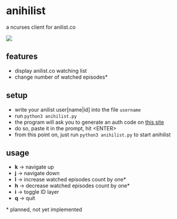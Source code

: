 anihilist
=========
a ncurses client for anilist.co

![](http://moc.sirtetris.com/anihilist.png)

features
--------
* display anilist.co watching list
* change number of watched episodes\*

setup
-----
* write your anilist user[name|id] into the file `username`
* run `python3 anihilist.py`
* the program will ask you to generate an auth code on [this site](http://moc.sirtetris.com/anihilist/echocode.php)
* do so, paste it in the prompt, hit \<ENTER>
* from this point on, just run `python3 anihilist.py` to start anihilist

usage
-----
* **k** -> navigate up
* **j** -> navigate down
* **l** -> increase watched episodes count by one\*
* **h** -> decrease watched episodes count by one\*
* **i** -> toggle ID layer
* **q** -> quit

\* planned, not yet implemented
